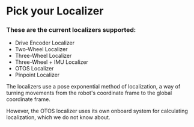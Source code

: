 # Pick your Localizer

### These are the current localizers supported:
- Drive Encoder Localizer 
- Two-Wheel Localizer
- Three-Wheel Localizer
- Three-Wheel + IMU Localizer
- OTOS Localizer
- Pinpoint Localizer


 The localizers use a pose exponential method of localization, a way of turning movements from the robot's coordinate frame to the global coordinate frame. 
 
However, the OTOS localizer uses its own onboard system for calculating localization, which we do not know about.
